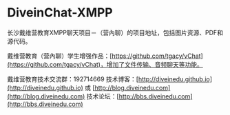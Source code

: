 # DiveinChat-XMPP
长沙戴维营教育XMPP聊天项目－（营內聊）的项目地址，包括图片资源、PDF和源代码。

戴维营教育（营內聊）学生增强作品：[https://github.com/tgacy/vChat](https://github.com/tgacy/vChat)，增加了文件传输、音频聊天等功能。

戴维营教育技术交流群：192714669
技术博客：[http://diveinedu.github.io](http://diveinedu.github.io) 或 [http://blog.diveinedu.com](http://blog.diveinedu.com)
技术论坛：[http://bbs.diveinedu.com](http://bbs.diveinedu.com)
